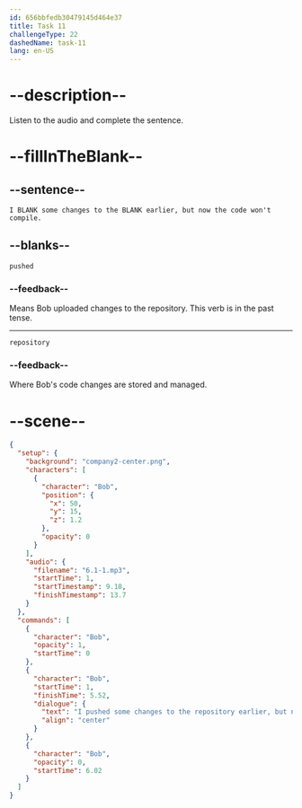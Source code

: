 ```yaml
---
id: 656bbfedb30479145d464e37
title: Task 11
challengeType: 22
dashedName: task-11
lang: en-US
---
```


<!-- (Audio) Bob: I pushed some changes to the repository earlier, but now the code won't compile. -->

# --description--

Listen to the audio and complete the sentence.

# --fillInTheBlank--

## --sentence--

`I BLANK some changes to the BLANK earlier, but now the code won't compile.`

## --blanks--

`pushed`

### --feedback--

Means Bob uploaded changes to the repository. This verb is in the past tense.

---

`repository`

### --feedback--

Where Bob's code changes are stored and managed.

# --scene--

```json
{
  "setup": {
    "background": "company2-center.png",
    "characters": [
      {
        "character": "Bob",
        "position": {
          "x": 50,
          "y": 15,
          "z": 1.2
        },
        "opacity": 0
      }
    ],
    "audio": {
      "filename": "6.1-1.mp3",
      "startTime": 1,
      "startTimestamp": 9.18,
      "finishTimestamp": 13.7
    }
  },
  "commands": [
    {
      "character": "Bob",
      "opacity": 1,
      "startTime": 0
    },
    {
      "character": "Bob",
      "startTime": 1,
      "finishTime": 5.52,
      "dialogue": {
        "text": "I pushed some changes to the repository earlier, but now the code won't compile.",
        "align": "center"
      }
    },
    {
      "character": "Bob",
      "opacity": 0,
      "startTime": 6.02
    }
  ]
}
```

